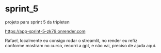 # sprint_5
projeto para sprint 5 da tripleten

https://app-sprint-5-zk79.onrender.com

Rafael, localmente eu consigo rodar o streamlit, no render eu refiz conforme mostram no curso, recorri a gpt, e não vai, preciso de ajuda aqui.
